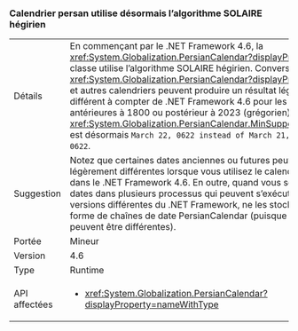 ### <a name="persian-calendar-now-uses-the-hijri-solar-algorithm"></a>Calendrier persan utilise désormais l’algorithme SOLAIRE hégirien

|   |   |
|---|---|
|Détails|En commençant par le .NET Framework 4.6, la <xref:System.Globalization.PersianCalendar?displayProperty=name> classe utilise l’algorithme SOLAIRE hégirien. Conversion entre les <xref:System.Globalization.PersianCalendar?displayProperty=name> et autres calendriers peuvent produire un résultat légèrement différent à compter de .NET Framework 4.6 pour les dates antérieures à 1800 ou postérieur à 2023 (grégorien). En outre, <xref:System.Globalization.PersianCalendar.MinSupportedDateTime> est désormais <code>March 22, 0622 instead of March 21, 0622</code>.|
|Suggestion|Notez que certaines dates anciennes ou futures peuvent être légèrement différentes lorsque vous utilisez le calendrier persan dans le .NET Framework 4.6. En outre, quand vous sérialisez des dates dans plusieurs processus qui peuvent s’exécuter sur des versions différentes du .NET Framework, ne les stockez pas sous forme de chaînes de date PersianCalendar (puisque ces valeurs peuvent être différentes).|
|Portée|Mineur|
|Version|4.6|
|Type|Runtime|
|API affectées|<ul><li><xref:System.Globalization.PersianCalendar?displayProperty=nameWithType></li></ul>|

